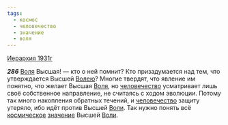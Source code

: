 ```yaml
---
tags:
  - космос
  - человечество
  - значение
  - воля
---
```


[Иерархия 1931г](/agni/1931)

___286___
[Воля](/tag/#воля) Высшая! — кто о ней помнит? Кто призадумается над тем, что утверждается Высшей [Волею](/tag/#воля)? Многие твердят, что явление им понятно, что желает Высшая [Воля](/tag/#воля), но [человечество](/tag/#человечество) усматривает лишь своё собственное направление, не считаясь с ходом эволюции. Потому так много накопления обратных течений, и [человечество](/tag/#человечество) защиту утеряло, ибо идёт против Высшей [Воли](/tag/#воля). Так нужно понять всё [космическое](/tag/#космос) [значение](/tag/#значение) Высшей [Воли](/tag/#воля).   

